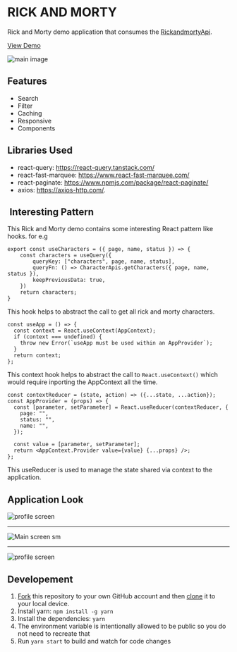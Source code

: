 # RICK AND MORTY

Rick and Morty demo application that consumes the [RickandmortyApi](https://rickandmortyapi.com/). 

[View Demo](https://nv-rick-and-morty.netlify.app/)

![main image](main-screen-bg.png)

## Features
 - Search
 - Filter
 - Caching
 - Responsive
 - Components

## Libraries Used
- react-query: https://react-query.tanstack.com/
- react-fast-marquee: https://www.react-fast-marquee.com/
- react-paginate: https://www.npmjs.com/package/react-paginate/
- axios: https://axios-http.com/.

##  Interesting Pattern

This Rick and Morty demo contains some interesting React pattern like hooks. for e.g

```
export const useCharacters = ({ page, name, status }) => {
    const characters = useQuery({
        queryKey: ["characters", page, name, status],
        queryFn: () => CharacterApis.getCharacters({ page, name, status }),
        keepPreviousData: true,
    })
    return characters;
}
```

This hook helps to abstract the call to get all rick and morty characters. 

```
const useApp = () => {
  const context = React.useContext(AppContext);
  if (context === undefined) {
    throw new Error(`useApp must be used within an AppProvider`);
  }
  return context;
};
```

This context hook helps to abstract the call to `React.useContext()` which would require inporting the AppContext all the time.

```
const contextReducer = (state, action) => ({...state, ...action});
const AppProvider = (props) => {
  const [parameter, setParameter] = React.useReducer(contextReducer, {
    page: "",
    status: "",
    name: "",
  });

  const value = [parameter, setParameter];
  return <AppContext.Provider value={value} {...props} />;
};
```

This useReducer is used to manage the state shared via context to the application. 

## Application Look

![profile screen](profile-screen-bg.png)

----
![Main screen sm](main-screen-sm.png)

----
![profile screen](profile-screen-sm.png)

## Developement

1. [Fork](https://help.github.com/articles/fork-a-repo/) this repository to your own GitHub account and then [clone](https://help.github.com/articles/cloning-a-repository/) it to your local device.
2.  Install yarn: `npm install -g yarn`
3. Install the dependencies: `yarn`
4. The environment variable is intentionally allowed to be public so you do not need to recreate that
5.  Run `yarn start` to build and watch for code changes
